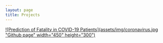 ```yaml
---
layout: page
title: Projects
---
```




[![Prediction of Fatality in COVID-19 Patients](assets/img/coronavirus.jpg "Github page" width="450" height="300")](https://github.com/Arushi04/COVID-19-Analysis)


